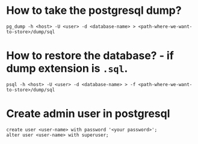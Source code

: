 # How to take the postgresql dump?
```
pg_dump -h <host> -U <user> -d <database-name> > <path-where-we-want-to-store>/dump/sql
```

# How to restore the database? - if dump extension is `.sql`.
```
psql -h <host> -U <user> -d <database-name> > -f <path-where-we-want-to-store>/dump/sql
```

# Create admin user in postgresql
```
create user <user-name> with password '<your password>';
alter user <user-name> with superuser;
```
